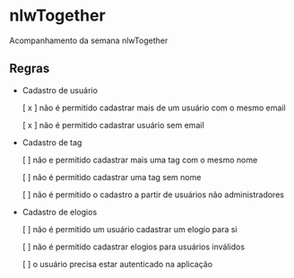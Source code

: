 # nlwTogether
Acompanhamento da semana nlwTogether

## Regras

- Cadastro de usuário

    [ x ] não é permitido cadastrar mais de um usuário com o mesmo email
    
    [ x ] não é permitido cadastrar usuário sem email

- Cadastro de tag

    [  ] não e permitido cadastrar mais uma tag com o mesmo nome

    [  ] não é permitido cadastrar uma tag sem nome

    [  ] não é permitido o cadastro a partir de usuários não administradores

- Cadastro de elogios 

    [  ] não é permitido um usuário cadastrar um elogio para si
 
    [  ] não é permitido cadastrar elogios para usuários inválidos

    [  ] o usuário precisa estar autenticado na aplicação 

